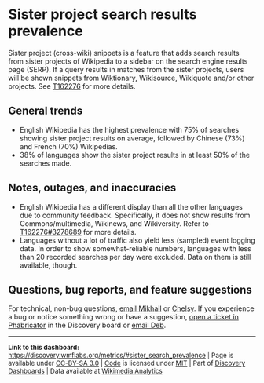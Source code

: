 Sister project search results prevalence
=======
Sister project (cross-wiki) snippets is a feature that adds search results from sister projects of Wikipedia to a sidebar on the search engine results page (SERP). If a query results in matches from the sister projects, users will be shown snippets from Wiktionary, Wikisource, Wikiquote and/or other projects. See [T162276](https://phabricator.wikimedia.org/T162276) for more details.

General trends
-----
* English Wikipedia has the highest prevalence with 75% of searches showing sister project results on average, followed by Chinese (73%) and French (70%) Wikipedias.
* 38% of languages show the sister project results in at least 50% of the searches made.

Notes, outages, and inaccuracies
-----
* English Wikipedia has a different display than all the other languages due to community feedback. Specifically, it does not show results from Commons/multimedia, Wikinews, and Wikiversity. Refer to [T162276#3278689](https://phabricator.wikimedia.org/T162276#3278689) for more details.
* Languages without a lot of traffic also yield less (sampled) event logging data. In order to show somewhat-reliable numbers, languages with less than 20 recorded searches per day were excluded. Data on them is still available, though.

Questions, bug reports, and feature suggestions
------
For technical, non-bug questions, [email Mikhail](mailto:mpopov@wikimedia.org?subject=Dashboard%20Question) or [Chelsy](mailto:cxie@wikimedia.org?subject=Dashboard%20Question). If you experience a bug or notice something wrong or have a suggestion, [open a ticket in Phabricator](https://phabricator.wikimedia.org/maniphest/task/create/?projects=Discovery) in the Discovery board or [email Deb](mailto:deb@wikimedia.org?subject=Dashboard%20Question).

<hr style="border-color: gray;">
<p style="font-size: small;">
  <strong>Link to this dashboard:</strong> <a href="https://discovery.wmflabs.org/metrics/#sister_search_prevalence">https://discovery.wmflabs.org/metrics/#sister_search_prevalence</a>
  | Page is available under <a href="https://creativecommons.org/licenses/by-sa/3.0/" title="Creative Commons Attribution-ShareAlike License">CC-BY-SA 3.0</a>
  | <a href="https://phabricator.wikimedia.org/diffusion/WDRN/" title="Search Metrics Dashboard source code repository">Code</a> is licensed under <a href="https://phabricator.wikimedia.org/diffusion/WDRN/browse/master/LICENSE.md" title="MIT License">MIT</a>
  | Part of <a href="https://discovery.wmflabs.org/">Discovery Dashboards</a>
  | Data available at <a href="https://analytics.wikimedia.org/datasets/discovery/" title="Specifically: metrics/search/sister_search_traffic.tsv">Wikimedia Analytics</a>
</p>
